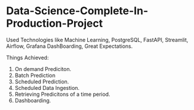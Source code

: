 # Data-Science-Complete-In-Production-Project

Used Technologies like Machine Learning, PostgreSQL, FastAPI, Streamlit, Airflow, Grafana DashBoarding, Great Expectations.

Things Achieved:
1. On demand Prediciton.
2. Batch Prediction
3. Scheduled Prediction.
4. Scheduled Data Ingestion.
5. Retrieving Predicitons of a time period.
6. Dashboarding.
